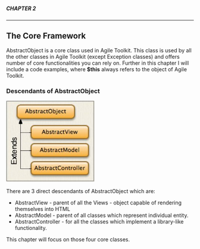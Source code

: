 ##### CHAPTER 2
-----

## The Core Framework

AbstractObject is a core class used in Agile Toolkit. This class is used by all the other classes in Agile Toolkit (except Exception classes) and offers number of core functionalities you can rely on. Further in this chapter I will include a code examples, where **$this** always refers to the object of Agile Toolkit.

### Descendants of AbstractObject

![Descendants of AbstractObject](doc/4.jpg "Descendants of AbstractObject")

There are 3 direct descendants of AbstractObject which are:

* AbstractView - parent of all the Views - object capable of rendering themselves into HTML
* AbstractModel - parent of all classes which represent individual entity.
* AbstractController - for all the classes which implement a library-like functionality.

This chapter will focus on those four core classes.
